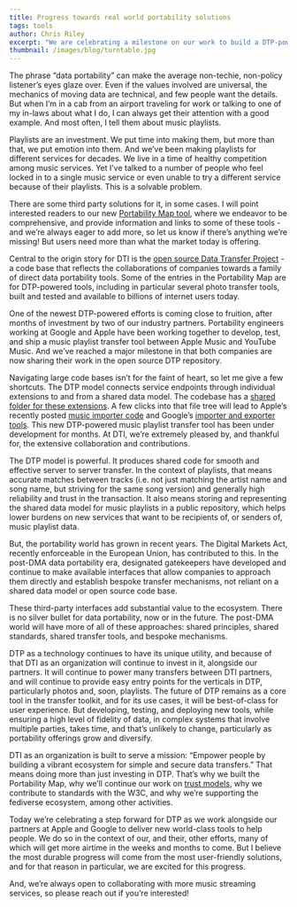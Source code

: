 ```yaml
---
title: Progress towards real world portability solutions
tags: tools
author: Chris Riley
excerpt: "We are celebrating a milestone on our work to build a DTP-powered music playlist transfer tool - code from both Apple and Google is now in the DTP repo."
thumbnail: /images/blog/turntable.jpg
---
```


The phrase “data portability” can make the average non-techie, non-policy listener’s eyes glaze over. Even if the values involved are universal, the mechanics of moving data are technical, and few people want the details. But when I’m in a cab from an airport traveling for work or talking to one of my in-laws about what I do, I can always get their attention with a good example. And most often, I tell them about music playlists.

Playlists are an investment. We put time into making them, but more than that, we put emotion into them. And we’ve been making playlists for different services for decades. We live in a time of healthy competition among music services. Yet I’ve talked to a number of people who feel locked in to a single music service or even unable to try a different service because of their playlists. This is a solvable problem.

There are some third party solutions for it, in some cases. I will point interested readers to our new [Portability Map tool](https://portmap.dtinit.org/), where we endeavor to be comprehensive, and provide information and links to some of these tools - and we’re always eager to add more, so let us know if there’s anything we’re missing! But users need more than what the market today is offering.

Central to the origin story for DTI is the [open source Data Transfer Project](https://github.com/google/data-transfer-project) - a code base that reflects the collaborations of companies towards a family of direct data portability tools. Some of the entries in the Portability Map are for DTP-powered tools, including in particular several photo transfer tools, built and tested and available to billions of internet users today.

One of the newest DTP-powered efforts is coming close to fruition, after months of investment by two of our industry partners. Portability engineers working at Google and Apple have been working together to develop, test, and ship a music playlist transfer tool between Apple Music and YouTube Music. And we’ve reached a major milestone in that both companies are now sharing their work in the open source DTP repository.

Navigating large code bases isn’t for the faint of heart, so let me give a few shortcuts. The DTP model connects service endpoints through individual extensions to and from a shared data model. The codebase has a [shared folder for these extensions](https://github.com/google/data-transfer-project/tree/master/extensions/data-transfer). A few clicks into that file tree will lead to Apple’s recently posted [music importer code](https://github.com/google/data-transfer-project/tree/master/extensions/data-transfer/portability-data-transfer-apple/src/main/java/org/datatransferproject/datatransfer/apple/music) and Google’s [importer and exporter tools](https://github.com/google/data-transfer-project/tree/master/extensions/data-transfer/portability-data-transfer-google/src/main/java/org/datatransferproject/datatransfer/google/music). This new DTP-powered music playlist transfer tool has been under development for months. At DTI, we’re extremely pleased by, and thankful for, the extensive collaboration and contributions.

The DTP model is powerful. It produces shared code for smooth and effective server to server transfer. In the context of playlists, that means accurate matches between tracks (i.e. not just matching the artist name and song name, but striving for the same song version) and generally high reliability and trust in the transaction. It also means storing and representing the shared data model for music playlists in a public repository, which helps lower burdens on new services that want to be recipients of, or senders of, music playlist data.

But, the portability world has grown in recent years. The Digital Markets Act, recently enforceable in the European Union, has contributed to this. In the post-DMA data portability era, designated gatekeepers have developed and continue to make available interfaces that allow companies to approach them directly and establish bespoke transfer mechanisms, not reliant on a shared data model or open source code base.

These third-party interfaces add substantial value to the ecosystem. There is no silver bullet for data portability, now or in the future. The post-DMA world will have more of all of these approaches: shared principles, shared standards, shared transfer tools, and bespoke mechanisms.

DTP as a technology continues to have its unique utility, and because of that DTI as an organization will continue to invest in it, alongside our partners. It will continue to power many transfers between DTI partners, and will continue to provide easy entry points for the verticals in DTP, particularly photos and, soon, playlists. The future of DTP remains as a core tool in the transfer toolkit, and for its use cases, it will be best-of-class for user experience. But developing, testing, and deploying new tools, while ensuring a high level of fidelity of data, in complex systems that involve multiple parties, takes time, and that’s unlikely to change, particularly as portability offerings grow and diversify.

DTI as an organization is built to serve a mission: “Empower people by building a vibrant ecosystem for simple and secure data transfers.” That means doing more than just investing in DTP. That’s why we built the Portability Map, why we’ll continue our work on [trust models](https://dtinit.org/trust), why we contribute to standards with the W3C, and why we’re supporting the fediverse ecosystem, among other activities.

Today we’re celebrating a step forward for DTP as we work alongside our partners at Apple and Google to deliver new world-class tools to help people. We do so in the context of our, and their, other efforts, many of which will get more airtime in the weeks and months to come. But I believe the most durable progress will come from the most user-friendly solutions, and for that reason in particular, we are excited for this progress.

And, we’re always open to collaborating with more music streaming services, so please reach out if you’re interested!
